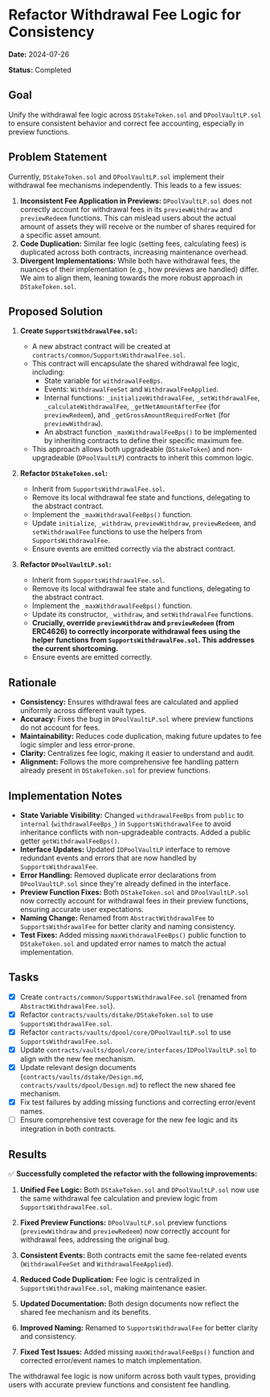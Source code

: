 # Refactor Withdrawal Fee Logic for Consistency

**Date:** 2024-07-26

**Status:** Completed

## Goal

Unify the withdrawal fee logic across `DStakeToken.sol` and `DPoolVaultLP.sol` to ensure consistent behavior and correct fee accounting, especially in preview functions.

## Problem Statement

Currently, `DStakeToken.sol` and `DPoolVaultLP.sol` implement their withdrawal fee mechanisms independently. This leads to a few issues:

1.  **Inconsistent Fee Application in Previews:** `DPoolVaultLP.sol` does not correctly account for withdrawal fees in its `previewWithdraw` and `previewRedeem` functions. This can mislead users about the actual amount of assets they will receive or the number of shares required for a specific asset amount.
2.  **Code Duplication:** Similar fee logic (setting fees, calculating fees) is duplicated across both contracts, increasing maintenance overhead.
3.  **Divergent Implementations:** While both have withdrawal fees, the nuances of their implementation (e.g., how previews are handled) differ. We aim to align them, leaning towards the more robust approach in `DStakeToken.sol`.

## Proposed Solution

1.  **Create `SupportsWithdrawalFee.sol`:**
    *   A new abstract contract will be created at `contracts/common/SupportsWithdrawalFee.sol`.
    *   This contract will encapsulate the shared withdrawal fee logic, including:
        *   State variable for `withdrawalFeeBps`.
        *   Events: `WithdrawalFeeSet` and `WithdrawalFeeApplied`.
        *   Internal functions: `_initializeWithdrawalFee`, `_setWithdrawalFee`, `_calculateWithdrawalFee`, `_getNetAmountAfterFee` (for `previewRedeem`), and `_getGrossAmountRequiredForNet` (for `previewWithdraw`).
        *   An abstract function `_maxWithdrawalFeeBps()` to be implemented by inheriting contracts to define their specific maximum fee.
    *   This approach allows both upgradeable (`DStakeToken`) and non-upgradeable (`DPoolVaultLP`) contracts to inherit this common logic.

2.  **Refactor `DStakeToken.sol`:**
    *   Inherit from `SupportsWithdrawalFee.sol`.
    *   Remove its local withdrawal fee state and functions, delegating to the abstract contract.
    *   Implement the `_maxWithdrawalFeeBps()` function.
    *   Update `initialize`, `_withdraw`, `previewWithdraw`, `previewRedeem`, and `setWithdrawalFee` functions to use the helpers from `SupportsWithdrawalFee`.
    *   Ensure events are emitted correctly via the abstract contract.

3.  **Refactor `DPoolVaultLP.sol`:**
    *   Inherit from `SupportsWithdrawalFee.sol`.
    *   Remove its local withdrawal fee state and functions, delegating to the abstract contract.
    *   Implement the `_maxWithdrawalFeeBps()` function.
    *   Update its constructor, `_withdraw`, and `setWithdrawalFee` functions.
    *   **Crucially, override `previewWithdraw` and `previewRedeem` (from ERC4626) to correctly incorporate withdrawal fees using the helper functions from `SupportsWithdrawalFee.sol`. This addresses the current shortcoming.**
    *   Ensure events are emitted correctly.

## Rationale

*   **Consistency:** Ensures withdrawal fees are calculated and applied uniformly across different vault types.
*   **Accuracy:** Fixes the bug in `DPoolVaultLP.sol` where preview functions do not account for fees.
*   **Maintainability:** Reduces code duplication, making future updates to fee logic simpler and less error-prone.
*   **Clarity:** Centralizes fee logic, making it easier to understand and audit.
*   **Alignment:** Follows the more comprehensive fee handling pattern already present in `DStakeToken.sol` for preview functions.

## Implementation Notes

*   **State Variable Visibility:** Changed `withdrawalFeeBps` from `public` to `internal` (`withdrawalFeeBps_`) in `SupportsWithdrawalFee` to avoid inheritance conflicts with non-upgradeable contracts. Added a public getter `getWithdrawalFeeBps()`.
*   **Interface Updates:** Updated `IDPoolVaultLP` interface to remove redundant events and errors that are now handled by `SupportsWithdrawalFee`.
*   **Error Handling:** Removed duplicate error declarations from `DPoolVaultLP.sol` since they're already defined in the interface.
*   **Preview Function Fixes:** Both `DStakeToken.sol` and `DPoolVaultLP.sol` now correctly account for withdrawal fees in their preview functions, ensuring accurate user expectations.
*   **Naming Change:** Renamed from `AbstractWithdrawalFee` to `SupportsWithdrawalFee` for better clarity and naming consistency.
*   **Test Fixes:** Added missing `maxWithdrawalFeeBps()` public function to `DStakeToken.sol` and updated error names to match the actual implementation.

## Tasks

- [x] Create `contracts/common/SupportsWithdrawalFee.sol` (renamed from `AbstractWithdrawalFee.sol`).
- [x] Refactor `contracts/vaults/dstake/DStakeToken.sol` to use `SupportsWithdrawalFee.sol`.
- [x] Refactor `contracts/vaults/dpool/core/DPoolVaultLP.sol` to use `SupportsWithdrawalFee.sol`.
- [x] Update `contracts/vaults/dpool/core/interfaces/IDPoolVaultLP.sol` to align with the new fee mechanism.
- [x] Update relevant design documents (`contracts/vaults/dstake/Design.md`, `contracts/vaults/dpool/Design.md`) to reflect the new shared fee mechanism.
- [x] Fix test failures by adding missing functions and correcting error/event names.
- [ ] Ensure comprehensive test coverage for the new fee logic and its integration in both contracts.

## Results

✅ **Successfully completed the refactor with the following improvements:**

1. **Unified Fee Logic:** Both `DStakeToken.sol` and `DPoolVaultLP.sol` now use the same withdrawal fee calculation and preview logic from `SupportsWithdrawalFee.sol`.

2. **Fixed Preview Functions:** `DPoolVaultLP.sol` preview functions (`previewWithdraw` and `previewRedeem`) now correctly account for withdrawal fees, addressing the original bug.

3. **Consistent Events:** Both contracts emit the same fee-related events (`WithdrawalFeeSet` and `WithdrawalFeeApplied`).

4. **Reduced Code Duplication:** Fee logic is centralized in `SupportsWithdrawalFee.sol`, making maintenance easier.

5. **Updated Documentation:** Both design documents now reflect the shared fee mechanism and its benefits.

6. **Improved Naming:** Renamed to `SupportsWithdrawalFee` for better clarity and consistency.

7. **Fixed Test Issues:** Added missing `maxWithdrawalFeeBps()` function and corrected error/event names to match implementation.

The withdrawal fee logic is now uniform across both vault types, providing users with accurate preview functions and consistent fee handling. 